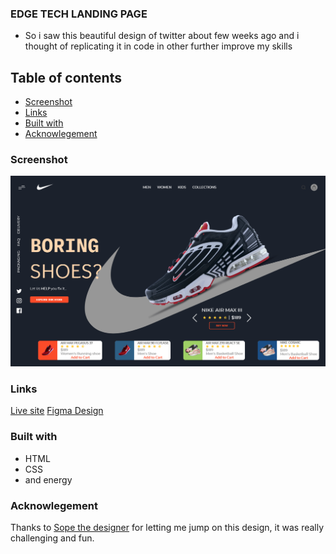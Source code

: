 ### EDGE TECH LANDING PAGE

- So i saw this beautiful design of twitter about few weeks ago and i thought of replicating it in code in other further improve my skills

## Table of contents

- [Screenshot](#screenshot)
- [Links](#links)
- [Built with](#built-with)
- [Acknowlegement](#acknowlegement)

### Screenshot

![screenshot](images/screenshot.png)

### Links

[Live site]()
[Figma Design]()

### Built with

- HTML
- CSS
- and energy

### Acknowlegement

Thanks to [Sope the designer](behance.net/mosopeaderibigbe) for letting me jump on this design, it was really challenging and fun.
